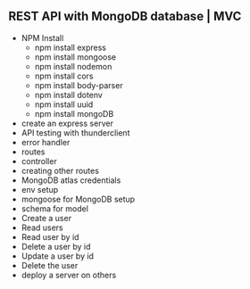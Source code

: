 ## REST API with MongoDB database | MVC

- NPM Install
    - npm install express
    - npm install mongoose
    - npm install nodemon
    - npm install cors
    - npm install body-parser
    - npm install dotenv
    - npm install uuid
    - npm install mongoDB
- create an express server
- API testing with thunderclient
- error handler
- routes
- controller
- creating other routes
- MongoDB atlas credentials
- env setup
- mongoose for MongoDB setup
- schema for model
- Create a user
-  Read users
- Read user by id
- Delete a user by id
- Update a user by id
- Delete the user
- deploy a server on others
